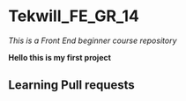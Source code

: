 # Tekwill_FE_GR_14
*This is a Front End beginner course repository*

**Hello this is  my first project**

## Learning Pull requests
